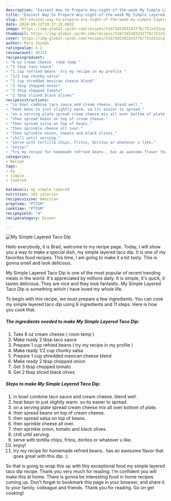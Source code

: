 ```yaml
---
description: "Easiest Way to Prepare Any-night-of-the-week My Simple Layered Taco Dip"
title: "Easiest Way to Prepare Any-night-of-the-week My Simple Layered Taco Dip"
slug: 267-easiest-way-to-prepare-any-night-of-the-week-my-simple-layered-taco-dip
date: 2020-09-12T19:37:25.683Z
image: https://img-global.cpcdn.com/recipes/5167345383243776/751x532cq70/my-simple-layered-taco-dip-recipe-main-photo.jpg
thumbnail: https://img-global.cpcdn.com/recipes/5167345383243776/751x532cq70/my-simple-layered-taco-dip-recipe-main-photo.jpg
cover: https://img-global.cpcdn.com/recipes/5167345383243776/751x532cq70/my-simple-layered-taco-dip-recipe-main-photo.jpg
author: Myra Joseph
ratingvalue: 4.1
reviewcount: 46314
recipeingredient:
- "6 oz cream cheese  room temp "
- "2 tbsp taco sauce"
- "1 cup refried beans  try my recipe in my profile "
- "1/2 cup chunky salsa"
- "1 cup shredded mexican cheese blend"
- "2 tbsp chopped onion"
- "3 tbsp chopped tomato"
- "2 tbsp sliced black olives"
recipeinstructions:
- "in bowl combine taco sauce and cream cheese. blend well."
- "heat bean to just slightly warm. so its easier to spread."
- "on a serving plate spread cream cheese mix all over bottom of plate."
- "then spread beans on top of cream cheese."
- "then spread salsa on top of beans."
- "then sprinkle cheese all over."
- "then sprinkle onion, tomato and black olives."
- "chill until serving."
- "serve with tortilla chips, fritos, doritos or whatever u like."
- "enjoy!"
- "try my recipe for homemade refried beans.. has an awesome flavor that goes great with this dip. :)"
categories:
- Recipe
tags:
- my
- simple
- layered

katakunci: my simple layered 
nutrition: 161 calories
recipecuisine: American
preptime: "PT25M"
cooktime: "PT35M"
recipeyield: "4"
recipecategory: Dinner

---
```



![My Simple Layered Taco Dip](https://img-global.cpcdn.com/recipes/5167345383243776/751x532cq70/my-simple-layered-taco-dip-recipe-main-photo.jpg)

Hello everybody, it is Brad, welcome to my recipe page. Today, I will show you a way to make a special dish, my simple layered taco dip. It is one of my favorites food recipes. This time, I am going to make it a bit tasty. This is gonna smell and look delicious.

My Simple Layered Taco Dip is one of the most popular of recent trending meals in the world. It's appreciated by millions daily. It is simple, it's quick, it tastes delicious. They are nice and they look fantastic. My Simple Layered Taco Dip is something which I have loved my whole life.




To begin with this recipe, we must prepare a few ingredients. You can cook my simple layered taco dip using 8 ingredients and 11 steps. Here is how you cook that.

<!--inarticleads1-->

##### The ingredients needed to make My Simple Layered Taco Dip:

1. Take 6 oz cream cheese ( room temp )
1. Make ready 2 tbsp taco sauce
1. Prepare 1 cup refried beans ( try my recipe in my profile )
1. Make ready 1/2 cup chunky salsa
1. Prepare 1 cup shredded mexican cheese blend
1. Make ready 2 tbsp chopped onion
1. Get 3 tbsp chopped tomato
1. Get 2 tbsp sliced black olives




<!--inarticleads2-->

##### Steps to make My Simple Layered Taco Dip:

1. in bowl combine taco sauce and cream cheese. blend well.
1. heat bean to just slightly warm. so its easier to spread.
1. on a serving plate spread cream cheese mix all over bottom of plate.
1. then spread beans on top of cream cheese.
1. then spread salsa on top of beans.
1. then sprinkle cheese all over.
1. then sprinkle onion, tomato and black olives.
1. chill until serving.
1. serve with tortilla chips, fritos, doritos or whatever u like.
1. enjoy!
1. try my recipe for homemade refried beans.. has an awesome flavor that goes great with this dip. :)




So that is going to wrap this up with this exceptional food my simple layered taco dip recipe. Thank you very much for reading. I'm confident you will make this at home. There is gonna be interesting food in home recipes coming up. Don't forget to bookmark this page in your browser, and share it to your family, colleague and friends. Thank you for reading. Go on get cooking!
